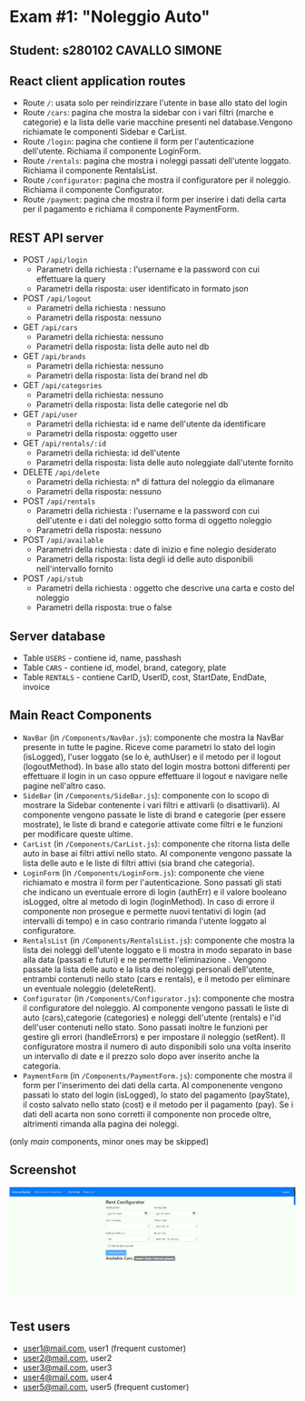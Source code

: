 # Exam #1: "Noleggio Auto"
## Student: s280102 CAVALLO SIMONE

## React client application routes

- Route `/`: usata solo per reindirizzare l'utente in base allo stato del login
- Route `/cars`: pagina che mostra la sidebar con i vari filtri (marche e categorie) e la lista delle varie macchine presenti nel database.Vengono richiamate le    componenti Sidebar e CarList. 
- Route `/login`: pagina che contiene il form per l'autenticazione dell'utente. Richiama il componente LoginForm.
- Route `/rentals`: pagina che mostra i noleggi passati dell'utente loggato. Richiama il componente RentalsList.
- Route `/configurator`: pagina che mostra il configuratore per il noleggio. Richiama il componente Configurator.
- Route `/payment`: pagina che mostra il form per inserire i dati della carta per il pagamento e richiama il componente PaymentForm.



## REST API server

- POST `/api/login`
  - Parametri della richiesta : l'username e la password con cui effettuare la query
  - Parametri della risposta: user identificato in formato json
- POST `/api/logout`
  - Parametri della richiesta : nessuno
  - Parametri della risposta: nessuno
- GET `/api/cars`
  - Parametri della richiesta: nessuno
  - Parametri della risposta: lista delle auto nel db 
- GET `/api/brands`
  - Parametri della richiesta: nessuno
  - Parametri della risposta: lista dei brand nel db 
- GET `/api/categories`
  - Parametri della richiesta: nessuno
  - Parametri della risposta: lista delle categorie nel db 
- GET `/api/user`
  - Parametri della richiesta: id e name dell'utente da identificare
  - Parametri della risposta: oggetto user 
- GET `/api/rentals/:id`
  - Parametri della richiesta: id dell'utente
  - Parametri della risposta: lista delle auto noleggiate dall'utente fornito
- DELETE `/api/delete`
  - Parametri della richiesta: n° di fattura del noleggio da elimanare
  - Parametri della risposta: nessuno
- POST `/api/rentals`
  - Parametri della richiesta : l'username e la password con cui dell'utente e i dati del noleggio sotto forma di oggetto noleggio
  - Parametri della risposta: nessuno
- POST `/api/available`
  - Parametri della richiesta : date di inizio e fine nolegio desiderato
  - Parametri della risposta: lista degli id delle auto disponibili nell'intervallo fornito
- POST `/api/stub`
  - Parametri della richiesta : oggetto che descrive una carta e costo del noleggio
  - Parametri della risposta: true o false

## Server database

- Table `USERS` - contiene id, name, passhash
- Table `CARS` - contiene id, model, brand, category, plate
- Table `RENTALS` - contiene CarID, UserID, cost, StartDate, EndDate, invoice


## Main React Components

- `NavBar` (in `/Components/NavBar.js`): componente che mostra la NavBar presente in tutte le pagine. Riceve come parametri lo stato del login (isLogged), l'user loggato (se lo è, authUser) e il metodo per il logout (logoutMethod). In base allo stato del login mostra bottoni differenti per effettuare il login in un caso oppure effettuare il logout e navigare nelle pagine nell'altro caso.
- `SideBar` (in `/Components/SideBar.js`): componente con lo scopo di mostrare la Sidebar contenente i vari filtri e attivarli (o disattivarli). Al componente vengono  passate le liste di brand e categorie (per essere mostrate), le liste di brand e categorie attivate come filtri e le funzioni per modificare queste ultime.
- `CarList` (in `/Components/CarList.js`): componente che ritorna lista delle auto in base ai filtri attivi nello stato. Al componente vengono passate la lista delle auto e le liste di filtri attivi (sia brand che categoria).
- `LoginForm` (in `/Components/LoginForm.js`): componente che viene richiamato e mostra il form per l'autenticazione. Sono passati gli stati che indicano un eventuale errore di login (authErr) e il valore booleano isLogged, oltre al metodo di login (loginMethod). In caso di errore il componente non prosegue e permette nuovi tentativi di login (ad intervalli di tempo) e in caso contrario rimanda l'utente loggato al configuratore.
- `RentalsList` (in `/Components/RentalsList.js`): componente che mostra la lista dei noleggi dell'utente loggato e li mostra in modo separato in base alla data (passati e futuri) e ne permette l'eliminazione . Vengono passate la lista delle auto e la lista dei noleggi personali dell'utente, entrambi contenuti nello stato (cars e rentals), e il metodo per eliminare un eventuale noleggio (deleteRent).
- `Configurator` (in `/Components/Configurator.js`): componente che mostra il configuratore del noleggio. Al componente vengono passati le liste di auto (cars),categorie (categories) e noleggi dell'utente (rentals) e l'id dell'user contenuti nello stato. Sono passati inoltre le funzioni per gestire gli errori (handleErrors) e per impostare il noleggio (setRent). Il configuratore mostra il numero di auto disponibili solo una volta inserito un intervallo di date e il prezzo solo dopo aver inserito anche la categoria.
- `PaymentForm` (in `/Components/PaymentForm.js`): componente che mostra il form per l'inserimento dei dati della carta. Al componenente vengono passati lo stato del login (isLogged), lo stato del pagamento (payState), il costo salvato nello stato (cost) e il metodo per il pagamento (pay). Se i dati dell acarta non sono corretti il componente non procede oltre, altrimenti rimanda alla pagina dei noleggi.


(only _main_ components, minor ones may be skipped)

## Screenshot

![Configurator Screenshot](./img/configurator.jpg)

## Test users

* user1@mail.com, user1 (frequent customer)
* user2@mail.com, user2
* user3@mail.com, user3 
* user4@mail.com, user4
* user5@mail.com, user5 (frequent customer)
